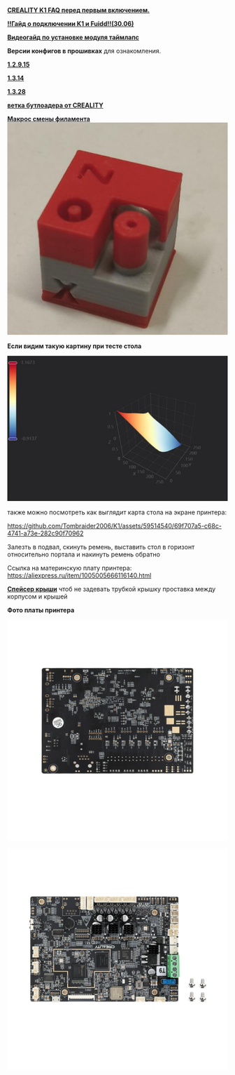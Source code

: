 [**CREALITY K1 FAQ перед первым включением.**](before_use.md)


[**‼️Гайд о подключении K1 и Fuidd‼️(30.06)**](mod_img.md)

[**Видеогайд по установке модуля таймлапс**](https://youtu.be/Bpfy8Osb2o0)

**Версии конфигов в прошивках** для ознакомления.

[**1.2.9.15**](/version_config/1_2_9_15/)
    
[**1.3.14**](/version_config/1.3.14/)

[**1.3.28**](/version_config/1_3_28/)

[**ветка бутлоадера от CREALITY**](https://github.com/CrealityOfficial/K1_Series_Annex/releases/tag/V1.0.0)

[**Макрос смены филамента**](/filament/readme.md)
![](filament/1.jpg)

**Если видим такую картину при тесте стола**

![](table.jpg)


также можно посмотреть как выглядит карта стола на экране принтера:

https://github.com/Tombraider2006/K1/assets/59514540/69f707a5-c68c-4741-a73e-282c90f70962


Залезть в подвал, скинуть ремень, выставить стол в горизонт относительно портала и накинуть ремень обратно

Ссылка на материнскую плату принтера: https://aliexpress.ru/item/1005005666116140.html


[**Спейсер крыши**](extender.zip) чтоб не задевать трубкой крышку проставка между корпусом и крышей

**Фото платы принтера**

![](plateform.jpg)

![](plateform1.jpg)
